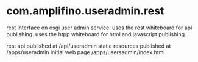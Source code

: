 # com.amplifino.useradmin.rest #
rest interface on osgi user admin service.
uses the rest whiteboard for api publishing.
uses the htpp whiteboard for html and javascript publishing.

rest api published at /api/useradmin
static resources published at /apps/useradmin
initial web page /apps/usersadmin/index.html

